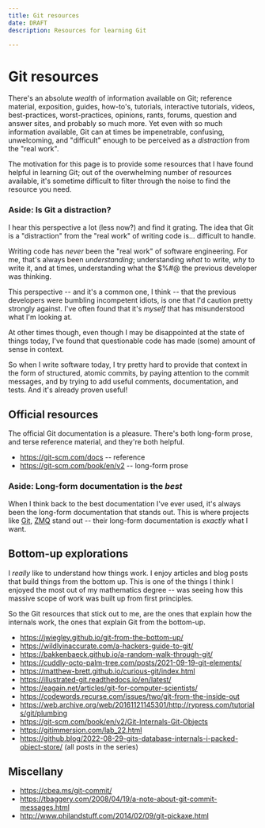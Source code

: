 ```yaml
---
title: Git resources
date: DRAFT
description: Resources for learning Git

---
```


# Git resources

There's an absolute _wealth_ of information available on Git; reference material, exposition,
guides, how-to's, tutorials, interactive tutorials, videos, best-practices, worst-practices,
opinions, rants, forums, question and answer sites, and probably so much more. Yet even with so much
information available, Git can at times be impenetrable, confusing, unwelcoming, and "difficult"
enough to be perceived as a _distraction_ from the "real work".

The motivation for this page is to provide some resources that I have found helpful in learning Git;
out of the overwhelming number of resources available, it's sometime difficult to filter through the
noise to find the resource you need.

### Aside: Is Git a distraction?

I hear this perspective a lot (less now?) and find it grating. The idea that Git is a "distraction"
from the "real work" of writing code is... difficult to handle.

Writing code has _never_ been the "real work" of software engineering. For me, that's always been
_understanding_; understanding _what_ to write, _why_ to write it, and at times, understanding what
the $%#@ the previous developer was thinking.

This perspective -- and it's a common one, I think -- that the previous developers were bumbling
incompetent idiots, is one that I'd caution pretty strongly against. I've often found that it's
_myself_ that has misunderstood what I'm looking at.

At other times though, even though I may be disappointed at the state of things today, I've found
that questionable code has made (some) amount of sense in context.

So when I write software today, I try pretty hard to provide that context in the form of structured,
atomic commits, by paying attention to the commit messages, and by trying to add useful comments,
documentation, and tests. And it's already proven useful!

## Official resources

The official Git documentation is a pleasure. There's both long-form prose, and terse reference
material, and they're both helpful.

* https://git-scm.com/docs -- reference
* https://git-scm.com/book/en/v2 -- long-form prose

### Aside: Long-form documentation is the _best_

When I think back to the best documentation I've ever used, it's always been the long-form
documentation that stands out. This is where projects like [Git](https://git-scm.com/book/en/v2),
[ZMQ](https://zguide.zeromq.org/docs/chapter1/) stand out -- their long-form documentation is
_exactly_ what I want.

## Bottom-up explorations

I _really_ like to understand how things work. I enjoy articles and blog posts that build things
from the bottom up. This is one of the things I think I enjoyed the most out of my mathematics
degree -- was seeing how this massive scope of work was built up from first principles.

So the Git resources that stick out to me, are the ones that explain how the internals work, the
ones that explain Git from the bottom-up.

* https://jwiegley.github.io/git-from-the-bottom-up/
* https://wildlyinaccurate.com/a-hackers-guide-to-git/
* https://bakkenbaeck.github.io/a-random-walk-through-git/
* https://cuddly-octo-palm-tree.com/posts/2021-09-19-git-elements/
* https://matthew-brett.github.io/curious-git/index.html
* https://illustrated-git.readthedocs.io/en/latest/
* https://eagain.net/articles/git-for-computer-scientists/
* https://codewords.recurse.com/issues/two/git-from-the-inside-out
* https://web.archive.org/web/20161121145301/http://rypress.com/tutorials/git/plumbing
* https://git-scm.com/book/en/v2/Git-Internals-Git-Objects
* https://gitimmersion.com/lab_22.html
* https://github.blog/2022-08-29-gits-database-internals-i-packed-object-store/ (all posts in the series)

## Miscellany

* https://cbea.ms/git-commit/
* https://tbaggery.com/2008/04/19/a-note-about-git-commit-messages.html
* http://www.philandstuff.com/2014/02/09/git-pickaxe.html

